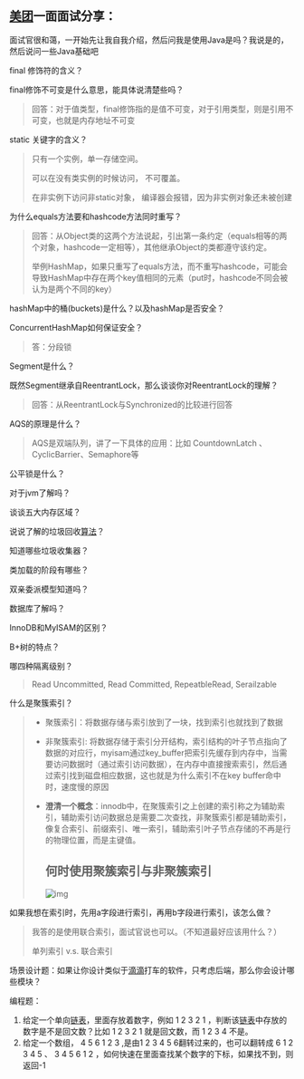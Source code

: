 ## [美团]()一面面试分享： 

 面试官很和蔼，一开始先让我自我介绍，然后问我是使用Java是吗？我说是的，然后说问一些Java基础吧 

 final 修饰符的含义？ 

 final修饰不可变是什么意思，能具体说清楚些吗？ 

>  回答：对于值类型，final修饰指的是值不可变，对于引用类型，则是引用不可变，也就是内存地址不可变 

 static 关键字的含义？ 

> 只有一个实例，单一存储空间。
>
> 可以在没有类实例的时候访问， 不可覆盖。
>
> 在非实例下访问非static对象， 编译器会报错，因为非实例对象还未被创建

 为什么equals方法要和hashcode方法同时重写？ 

>  回答：从Object类的这两个方法说起，引出第一条约定（equals相等的两个对象，hashcode一定相等），其他继承Object的类都遵守该约定。 
>
>  举例HashMap，如果只重写了equals方法，而不重写hashcode，可能会导致HashMap中存在两个key值相同的元素（put时，hashcode不同会被认为是两个不同的key） 

 hashMap中的桶(buckets)是什么？以及hashMap是否安全？ 

 ConcurrentHashMap如何保证安全？ 

>  答：分段锁 

 Segment是什么？ 

 既然Segment继承自ReentrantLock，那么谈谈你对ReentrantLock的理解？ 

>  回答：从ReentrantLock与Synchronized的比较进行回答 

 AQS的原理是什么？ 

>  AQS是双端队列，讲了一下具体的应用：比如 CountdownLatch 、CyclicBarrier、Semaphore等 

 公平锁是什么？ 

 对于jvm了解吗？ 

 谈谈五大内存区域？ 

 说说了解的垃圾回收[算法]()？ 

 知道哪些垃圾收集器？ 

 类加载的阶段有哪些？ 

 双亲委派模型知道吗？ 

 数据库了解吗？ 

 InnoDB和MyISAM的区别？ 

 B+树的特点？ 

 哪四种隔离级别？ 

> Read Uncommitted, Read Committed, RepeatbleRead, Serailzable

 什么是聚簇索引？ 

> - 聚簇索引：将数据存储与索引放到了一块，找到索引也就找到了数据
>
> - 非聚簇索引: 将数据存储于索引分开结构，索引结构的叶子节点指向了数据的对应行，myisam通过key_buffer把索引先缓存到内存中，当需要访问数据时（通过索引访问数据），在内存中直接搜索索引，然后通过索引找到磁盘相应数据，这也就是为什么索引不在key buffer命中时，速度慢的原因
>
> - **澄清一个概念**：innodb中，在聚簇索引之上创建的索引称之为辅助索引，辅助索引访问数据总是需要二次查找，非聚簇索引都是辅助索引，像复合索引、前缀索引、唯一索引，辅助索引叶子节点存储的不再是行的物理位置，而是主键值。
>
>   ## **何时使用聚簇索引与非聚簇索引**
>
>   ![img](/Users/yuzhou.xu/Documents/images/compare-index.png)

 如果我想在索引时，先用a字段进行索引，再用b字段进行索引，该怎么做？ 

>  我答的是使用联合索引，面试官说也可以。（不知道最好应该用什么？）
>
> 单列索引 v.s. 联合索引 

 场景设计题：如果让你设计类似于[滴滴]()打车的软件，只考虑后端，那么你会设计哪些模块？ 

 编程题： 

1.  给定一个单向[链表]()，里面存放着数字，例如 1 2 3 2 1 ，判断该[链表]()中存放的数字是不是回文数？比如 1 2 3 2 1 就是回文数，而 1 2 3 4 不是。 
2.  给定一个数组， 4 5 6 1 2 3 ,是由1 2 3 4 5 6翻转过来的，也可以翻转成 6 1 2 3 4 5 、 3 4 5 6 1 2 ，如何快速在里面查找某个数字的下标，如果找不到，则返回-1
